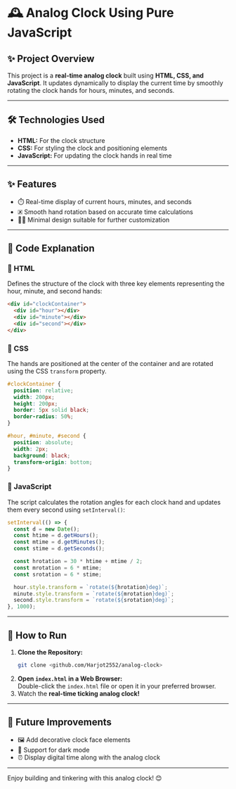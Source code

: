 # 🕰️ Analog Clock Using Pure JavaScript

## ✨ Project Overview  
This project is a **real-time analog clock** built using **HTML, CSS, and JavaScript**. It updates dynamically to display the current time by smoothly rotating the clock hands for hours, minutes, and seconds.

---

## 🛠️ Technologies Used  
- **HTML:** For the clock structure  
- **CSS:** For styling the clock and positioning elements  
- **JavaScript:** For updating the clock hands in real time

---

## ✨ Features  
- ⏱️ Real-time display of current hours, minutes, and seconds  
- 🗷️ Smooth hand rotation based on accurate time calculations  
- 👩‍💻 Minimal design suitable for further customization

---

## 📄 Code Explanation

### 🧩 HTML  
Defines the structure of the clock with three key elements representing the hour, minute, and second hands:  

```html
<div id="clockContainer">
  <div id="hour"></div>
  <div id="minute"></div>
  <div id="second"></div>
</div>
```

### 🌈 CSS  
The hands are positioned at the center of the container and are rotated using the CSS `transform` property.

```css
#clockContainer {
  position: relative;
  width: 200px;
  height: 200px;
  border: 5px solid black;
  border-radius: 50%;
}

#hour, #minute, #second {
  position: absolute;
  width: 2px;
  background: black;
  transform-origin: bottom;
}
```

### 🚀 JavaScript  
The script calculates the rotation angles for each clock hand and updates them every second using `setInterval()`:

```javascript
setInterval(() => {
  const d = new Date();
  const htime = d.getHours();
  const mtime = d.getMinutes();
  const stime = d.getSeconds();

  const hrotation = 30 * htime + mtime / 2;
  const mrotation = 6 * mtime;
  const srotation = 6 * stime;

  hour.style.transform = `rotate(${hrotation}deg)`;
  minute.style.transform = `rotate(${mrotation}deg)`;
  second.style.transform = `rotate(${srotation}deg)`;
}, 1000);
```

---

## 🚀 How to Run  
1. **Clone the Repository:**  
   ```bash
   git clone <github.com/Harjot2552/analog-clock>
   ```  
2. **Open `index.html` in a Web Browser:**  
   Double-click the `index.html` file or open it in your preferred browser.  
3. Watch the **real-time ticking analog clock!**

---

## 🌟 Future Improvements  
- 🖼️ Add decorative clock face elements  
- 🌃 Support for dark mode  
- ⏰ Display digital time along with the analog clock

---

Enjoy building and tinkering with this analog clock! 😊

